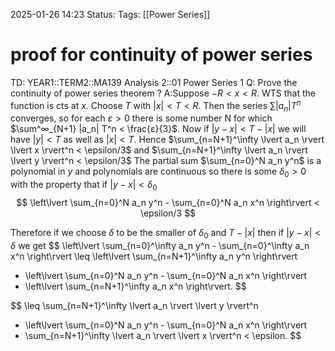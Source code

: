 2025-01-26 14:23
Status: 
Tags: [[Power Series]]
# proof for continuity of power series

TD: YEAR1::TERM2::MA139 Analysis 2::01 Power Series 1
Q: Prove the continuity of power series theorem
?
A:Suppose $−R < x < R$. WTS that the function is cts at $x$.
Choose $T$ with $|x| < T < R$. Then the series $\sum |a_{n}|T^{n}$ converges, so for each $ε > 0$ there is some number N for which $\sum^∞_{N+1} |a_n| T^n < \frac{ε}{3}$.
Now if $\lvert y - x \rvert < T - \lvert x \rvert$ we will have $\lvert y \rvert < T$ as well as $\lvert x \rvert < T$. Hence
$\sum_{n=N+1}^\infty \lvert a_n \rvert \lvert x \rvert^n < \epsilon/3$ and $\sum_{n=N+1}^\infty \lvert a_n \rvert \lvert y \rvert^n < \epsilon/3$
The partial sum $\sum_{n=0}^N a_n y^n$ is a polynomial in $y$ and polynomials are continuous so there is some $\delta_0 > 0$ with the property that if $\lvert y - x \rvert < \delta_0$
$$
\left\lvert \sum_{n=0}^N a_n y^n - \sum_{n=0}^N a_n x^n \right\rvert < \epsilon/3
$$
<!--ID: 1738168359452-->


Therefore if we choose $\delta$ to be the smaller of $\delta_0$ and $T - \lvert x \rvert$ then if $\lvert y - x \rvert < \delta$ we get
$$
\left\lvert \sum_{n=0}^\infty a_n y^n - \sum_{n=0}^\infty a_n x^n \right\rvert
\leq \left\lvert \sum_{n=N+1}^\infty a_n y^n \right\rvert
+ \left\lvert \sum_{n=0}^N a_n y^n - \sum_{n=0}^N a_n x^n \right\rvert
+ \left\lvert \sum_{n=N+1}^\infty a_n x^n \right\rvert.
$$

$$
\leq \sum_{n=N+1}^\infty \lvert a_n \rvert \lvert y \rvert^n
+ \left\lvert \sum_{n=0}^N a_n y^n - \sum_{n=0}^N a_n x^n \right\rvert
+ \sum_{n=N+1}^\infty \lvert a_n \rvert \lvert x \rvert^n < \epsilon.
$$
